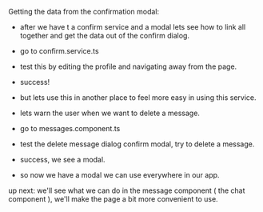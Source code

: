 Getting the data from the confirmation modal:

* after we have t a confirm service and a modal lets see how to link all together and get the data out of the confirm dialog.
* go to confirm.service.ts

* test this by editing the profile and navigating away from the page.
* success! 

* but lets use this in another place to feel more easy in using this service.
* lets warn the user when we want to delete a message.
* go to messages.component.ts

* test the delete message dialog confirm modal, try to delete a message.
* success, we see a modal.
* so now we have a modal we can use everywhere in our app.

up next: we'll see what we can do in the message component ( the chat component ), we'll make the page a bit more convenient to use.



